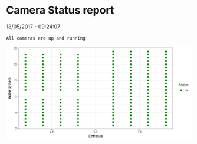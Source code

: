 Camera Status report
================
18/05/2017 - 09:24:07

    All cameras are up and running

![](camreport_files/figure-markdown_github/unnamed-chunk-2-1.png)
